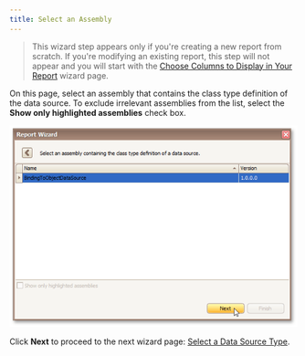 ```yaml
---
title: Select an Assembly
---
```

> This wizard step appears only if you're creating a new report from scratch. If you're modifying an existing report, this step will not appear and you will start with the [Choose Columns to Display in Your Report](../../../../../../../interface-elements-for-desktop/articles/report-designer/report-designer-for-winforms/report-wizard/data-bound-report/choose-columns-to-display-in-your-report.md) wizard page.

On this page, select an assembly that contains the class type definition of the data source. To exclude irrelevant assemblies from the list, select the **Show only highlighted assemblies** check box.

![RD_ReportWizard_ObjSelectAssembly](../../../../../../images/Img122109.png)

Click **Next** to proceed to the next wizard page: [Select a Data Source Type](../../../../../../../interface-elements-for-desktop/articles/report-designer/report-designer-for-winforms/report-wizard/data-bound-report/connect-to-an-object-data-source/select-a-data-source-type.md).